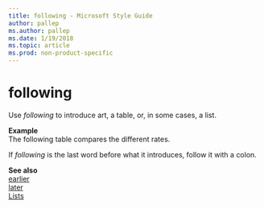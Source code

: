 ```yaml
---
title: following - Microsoft Style Guide
author: pallep
ms.author: pallep
ms.date: 1/19/2018
ms.topic: article
ms.prod: non-product-specific
---
```


# following

Use *following* to introduce art, a table, or, in some cases, a list.

**Example**  
The following table compares the different rates.

If *following* is the last word before what it introduces, follow it with a colon.

**See also**  
[earlier](/style-guide/a-z-word-list-term-collections/e/earlier)  
[later](/style-guide/a-z-word-list-term-collections/l/later)  
[Lists](/style-guide/scannable-content/lists)
